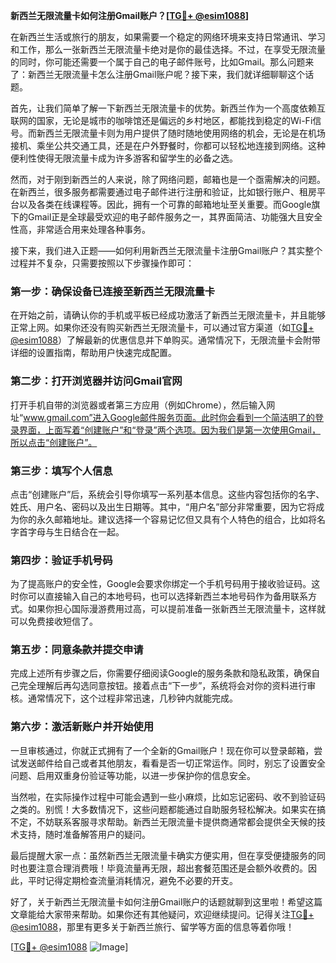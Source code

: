 **新西兰无限流量卡如何注册Gmail账户？[[TG💪+ @esim1088](https://t.me/s/esim1088)]**

在新西兰生活或旅行的朋友，如果需要一个稳定的网络环境来支持日常通讯、学习和工作，那么一张新西兰无限流量卡绝对是你的最佳选择。不过，在享受无限流量的同时，你可能还需要一个属于自己的电子邮件账号，比如Gmail。那么问题来了：新西兰无限流量卡怎么注册Gmail账户呢？接下来，我们就详细聊聊这个话题。

首先，让我们简单了解一下新西兰无限流量卡的优势。新西兰作为一个高度依赖互联网的国家，无论是城市的咖啡馆还是偏远的乡村地区，都能找到稳定的Wi-Fi信号。而新西兰无限流量卡则为用户提供了随时随地使用网络的机会，无论是在机场接机、乘坐公共交通工具，还是在户外野餐时，你都可以轻松地连接到网络。这种便利性使得无限流量卡成为许多游客和留学生的必备之选。

然而，对于刚到新西兰的人来说，除了网络问题，邮箱也是一个亟需解决的问题。在新西兰，很多服务都需要通过电子邮件进行注册和验证，比如银行账户、租房平台以及各类在线课程等。因此，拥有一个可靠的邮箱地址至关重要。而Google旗下的Gmail正是全球最受欢迎的电子邮件服务之一，其界面简洁、功能强大且安全性高，非常适合用来处理各种事务。

接下来，我们进入正题——如何利用新西兰无限流量卡注册Gmail账户？其实整个过程并不复杂，只需要按照以下步骤操作即可：

### **第一步：确保设备已连接至新西兰无限流量卡**
在开始之前，请确认你的手机或平板已经成功激活了新西兰无限流量卡，并且能够正常上网。如果你还没有购买新西兰无限流量卡，可以通过官方渠道（如[TG💪+ @esim1088](https://t.me/s/esim1088)）了解最新的优惠信息并下单购买。通常情况下，无限流量卡会附带详细的设置指南，帮助用户快速完成配置。

### **第二步：打开浏览器并访问Gmail官网**
打开手机自带的浏览器或者第三方应用（例如Chrome），然后输入网址“www.gmail.com”进入Google邮件服务页面。此时你会看到一个简洁明了的登录界面，上面写着“创建账户”和“登录”两个选项。因为我们是第一次使用Gmail，所以点击“创建账户”。

### **第三步：填写个人信息**
点击“创建账户”后，系统会引导你填写一系列基本信息。这些内容包括你的名字、姓氏、用户名、密码以及出生日期等。其中，“用户名”部分非常重要，因为它将成为你的永久邮箱地址。建议选择一个容易记忆但又具有个人特色的组合，比如将名字首字母与生日结合在一起。

### **第四步：验证手机号码**
为了提高账户的安全性，Google会要求你绑定一个手机号码用于接收验证码。这时你可以直接输入自己的本地号码，也可以选择新西兰本地号码作为备用联系方式。如果你担心国际漫游费用过高，可以提前准备一张新西兰无限流量卡，这样就可以免费接收短信了。

### **第五步：同意条款并提交申请**
完成上述所有步骤之后，你需要仔细阅读Google的服务条款和隐私政策，确保自己完全理解后再勾选同意按钮。接着点击“下一步”，系统将会对你的资料进行审核。通常情况下，这个过程非常迅速，几秒钟内就能完成。

### **第六步：激活新账户并开始使用**
一旦审核通过，你就正式拥有了一个全新的Gmail账户！现在你可以登录邮箱，尝试发送邮件给自己或者其他朋友，看看是否一切正常运作。同时，别忘了设置安全问题、启用双重身份验证等功能，以进一步保护你的信息安全。

当然啦，在实际操作过程中可能会遇到一些小麻烦，比如忘记密码、收不到验证码之类的。别慌！大多数情况下，这些问题都能通过自助服务轻松解决。如果实在搞不定，不妨联系客服寻求帮助。新西兰无限流量卡提供商通常都会提供全天候的技术支持，随时准备解答用户的疑问。

最后提醒大家一点：虽然新西兰无限流量卡确实方便实用，但在享受便捷服务的同时也要注意合理消费哦！毕竟流量再无限，超出套餐范围还是会额外收费的。因此，平时记得定期检查流量消耗情况，避免不必要的开支。

好了，关于新西兰无限流量卡如何注册Gmail账户的话题就聊到这里啦！希望这篇文章能给大家带来帮助。如果你还有其他疑问，欢迎继续提问。记得关注[TG💪+ @esim1088](https://t.me/s/esim1088)，那里有更多关于新西兰旅行、留学等方面的信息等着你哦！

[[TG💪+ @esim1088](https://t.me/s/esim1088) ![Image](https://i.postimg.cc/4NQfJmqS/Snipaste-2025-05-13-00-14-12.png)]